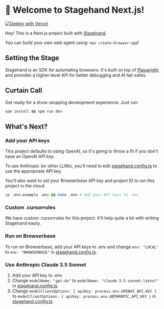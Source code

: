 # 🤘 Welcome to Stagehand Next.js!

[![Deploy with Vercel](https://vercel.com/button)](https://vercel.com/new/clone?repository-url=https%3A%2F%2Fgithub.com%2Fbrowserbase%2Fstagehand-nextjs-quickstart&env=BROWSERBASE_API_KEY,BROWSERBASE_PROJECT_ID,OPENAI_API_KEY&envDescription=Browserbase%20credentials%20%2B%20OpenAI.%20You%20can%20configure%20your%20project%20to%20use%20Anthropic%20or%20a%20custom%20LLMClient%20in%20stagehand.config.ts)

Hey! This is a Next.js project built with [Stagehand](https://github.com/browserbase/stagehand).

You can build your own web agent using: `npx create-browser-app`!

## Setting the Stage

Stagehand is an SDK for automating browsers. It's built on top of [Playwright](https://playwright.dev/) and provides a higher-level API for better debugging and AI fail-safes.

## Curtain Call

Get ready for a show-stopping development experience. Just run:

```bash
npm install && npm run dev
```

## What's Next?

### Add your API keys

This project defaults to using OpenAI, so it's going to throw a fit if you don't have an OpenAI API key.

To use Anthropic (or other LLMs), you'll need to edit [stagehand.config.ts](stagehand.config.ts) to use the appropriate API key.

You'll also want to set your Browserbase API key and project ID to run this project in the cloud.

```bash
cp .env.example .env && nano .env # Add your API keys to .env
```

### Custom .cursorrules

We have custom .cursorrules for this project. It'll help quite a bit with writing Stagehand easily.

### Run on Browserbase

To run on Browserbase, add your API keys to .env and change `env: "LOCAL"` to `env: "BROWSERBASE"` in [stagehand.config.ts](stagehand.config.ts).

### Use Anthropic Claude 3.5 Sonnet

1. Add your API key to .env
2. Change `modelName: "gpt-4o"` to `modelName: "claude-3-5-sonnet-latest"` in [stagehand.config.ts](stagehand.config.ts)
3. Change `modelClientOptions: { apiKey: process.env.OPENAI_API_KEY }` to `modelClientOptions: { apiKey: process.env.ANTHROPIC_API_KEY }` in [stagehand.config.ts](stagehand.config.ts)
